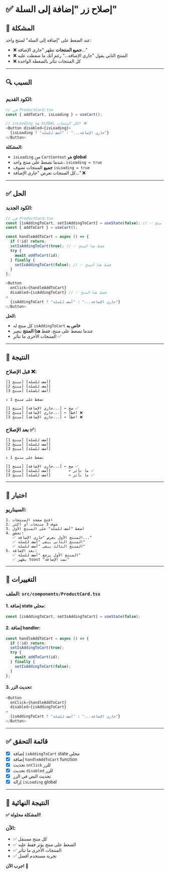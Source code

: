 # ✅ إصلاح زر "إضافة إلى السلة"

## 🐛 المشكلة

عند الضغط على "إضافة إلى السلة" لمنتج واحد:
- ❌ **جميع المنتجات** تظهر "جاري الإضافة..."
- ❌ المنتج الثاني يقول "جاري الإضافة..." رغم أنك ما ضغطت عليه
- ❌ كل المنتجات تتأثر بالضغطة الواحدة

---

## 🔍 السبب

### الكود القديم:
```typescript
// في ProductCard.tsx
const { addToCart, isLoading } = useCart();

// isLoading هنا GLOBAL لكل المنتجات! ❌
<Button disabled={isLoading}>
  {isLoading ? "جاري الإضافة..." : "أضف للسلة"}
</Button>
```

**المشكلة:**
- `isLoading` من `CartContext` هو **global**
- عندما تضغط على منتج واحد، `isLoading = true`
- **جميع** المنتجات تشوف `isLoading = true`
- كل المنتجات تعرض "جاري الإضافة..." ❌

---

## ✅ الحل

### الكود الجديد:
```typescript
// في ProductCard.tsx
const [isAddingToCart, setIsAddingToCart] = useState(false); // ✅ محلي لكل منتج
const { addToCart } = useCart();

const handleAddToCart = async () => {
  if (!id) return;
  setIsAddingToCart(true); // ✅ فقط هذا المنتج
  try {
    await addToCart(id);
  } finally {
    setIsAddingToCart(false); // ✅ فقط هذا المنتج
  }
};

<Button 
  onClick={handleAddToCart}
  disabled={isAddingToCart} // ✅ فقط هذا المنتج
>
  {isAddingToCart ? "جاري الإضافة..." : "أضف للسلة"}
</Button>
```

**الحل:**
- كل منتج له `isAddingToCart` **خاص به**
- عندما تضغط على منتج، فقط **هذا المنتج** يتغير
- المنتجات الأخرى ما تتأثر ✅

---

## 🎯 النتيجة

### قبل الإصلاح ❌:
```
[منتج 1] [أضف للسلة]
[منتج 2] [أضف للسلة]
[منتج 3] [أضف للسلة]

↓ تضغط على منتج 1

[منتج 1] [جاري الإضافة...] ← صح ✅
[منتج 2] [جاري الإضافة...] ← خطأ! ❌
[منتج 3] [جاري الإضافة...] ← خطأ! ❌
```

### بعد الإصلاح ✅:
```
[منتج 1] [أضف للسلة]
[منتج 2] [أضف للسلة]
[منتج 3] [أضف للسلة]

↓ تضغط على منتج 1

[منتج 1] [جاري الإضافة...] ← صح ✅
[منتج 2] [أضف للسلة]        ← ما تأثر ✅
[منتج 3] [أضف للسلة]        ← ما تأثر ✅
```

---

## 🧪 اختبار

### السيناريو:
```
1. افتح صفحة المنتجات
2. شوف 3 منتجات أو أكثر
3. اضغط "أضف للسلة" على المنتج الأول
4. تحقق:
   ✅ المنتج الأول يعرض "جاري الإضافة..."
   ✅ المنتج الثاني يبقى "أضف للسلة"
   ✅ المنتج الثالث يبقى "أضف للسلة"
5. بعد الإضافة:
   ✅ المنتج الأول يرجع "أضف للسلة"
   ✅ يظهر toast "تمت الإضافة"
```

---

## 📝 التغييرات

### الملف: `src/components/ProductCard.tsx`

#### 1. إضافة state محلي:
```typescript
const [isAddingToCart, setIsAddingToCart] = useState(false);
```

#### 2. إضافة handler:
```typescript
const handleAddToCart = async () => {
  if (!id) return;
  setIsAddingToCart(true);
  try {
    await addToCart(id);
  } finally {
    setIsAddingToCart(false);
  }
};
```

#### 3. تحديث الزر:
```typescript
<Button 
  onClick={handleAddToCart}
  disabled={isAddingToCart}
>
  {isAddingToCart ? "جاري الإضافة..." : "أضف للسلة"}
</Button>
```

---

## ✅ قائمة التحقق

- [x] إضافة `isAddingToCart` state محلي
- [x] إضافة `handleAddToCart` function
- [x] تحديث `onClick` للزر
- [x] تحديث `disabled` للزر
- [x] تحديث النص في الزر
- [x] إزالة `isLoading` global

---

## 🎉 النتيجة النهائية

**✅ المشكلة محلولة!**

### الآن:
- ✅ كل منتج مستقل
- ✅ الضغط على منتج يؤثر فقط عليه
- ✅ المنتجات الأخرى ما تتأثر
- ✅ تجربة مستخدم أفضل

**جرب الآن! 🚀**
